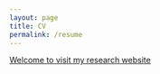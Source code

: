 ```yaml
---
layout: page
title: CV
permalink: /resume
---
```


[Welcome to visit my research website](https://sites.google.com/view/pengchenresearch/home)
